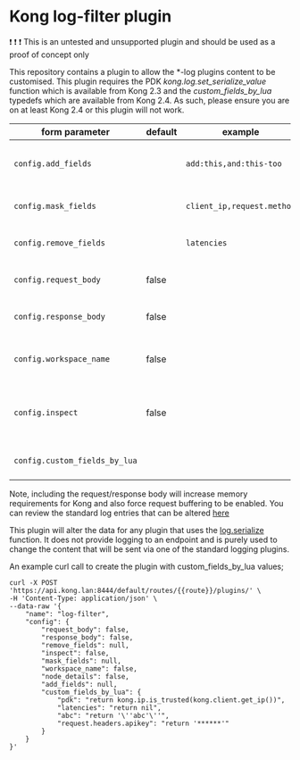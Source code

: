 Kong log-filter plugin
======================

:exclamation: :exclamation: :exclamation: This is an untested and unsupported plugin and should be used as a proof of concept only

This repository contains a plugin to allow the *-log plugins content to be customised. This plugin requires the PDK *kong.log.set_serialize_value* function which is available from Kong 2.3 and the *custom_fields_by_lua* typedefs which are available from Kong 2.4. As such, please ensure you are on at least Kong 2.4 or this plugin will not work.

| form parameter             | default             |example |  description              |
| ---                        | ---                 | ---    | ---                       |
| `config.add_fields`        | |`add:this,and:this-too`|The `name:value` pairs of fields to add to the log message|
| `config.mask_fields`       | |`client_ip,request.method`|The `name` of fields to mask in the log message|
| `config.remove_fields`     | |`latencies`|The `name` of fields to remove from in the log message|
| `config.request_body`      |false||Include the request body in the log message|
| `config.response_body`     |false||Include the response body in the log message|
| `config.workspace_name`    |false||Add the workspace name to the log message|
| `config.inspect`           |false||Add debug messages to the logs with request/response payloads|
| `config.custom_fields_by_lua`           | | |Add custom lua code to set a field value


Note, including the request/response body will increase memory requirements for Kong and also force request buffering to be enabled. You can review the standard log entries that can be altered [here](https://docs.konghq.com/gateway-oss/2.3.x/pdk/kong.log/#konglogserialize)

This plugin will alter the data for any plugin that uses the [log.serialize](https://docs.konghq.com/gateway-oss/2.3.x/pdk/kong.log/#konglogserialize) function. It does not provide logging to an endpoint and is purely used to change the content that will be sent via one of the standard logging plugins.

An example curl call to create the plugin with custom_fields_by_lua values;

```
curl -X POST 'https://api.kong.lan:8444/default/routes/{{route}}/plugins/' \
-H 'Content-Type: application/json' \
--data-raw '{
	"name": "log-filter",
	"config": {
		"request_body": false,
		"response_body": false,
		"remove_fields": null,
		"inspect": false,
		"mask_fields": null,
		"workspace_name": false,
		"node_details": false,
		"add_fields": null,
		"custom_fields_by_lua": {
			"pdk": "return kong.ip.is_trusted(kong.client.get_ip())",
			"latencies": "return nil",
			"abc": "return '\''abc'\''",
			"request.headers.apikey": "return '******'"
		}
	}
}'
```
